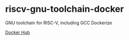 # riscv-gnu-toolchain-docker
GNU toolchain for RISC-V, including GCC Dockerize

[Docker Hub](https://hub.docker.com/r/kamiyaowl/riscv-gnu-toolchain-docker)
